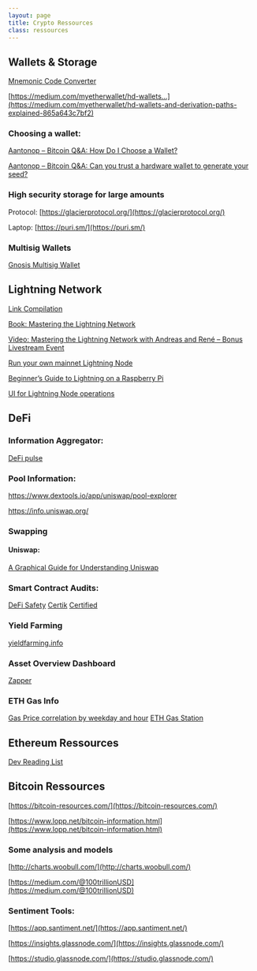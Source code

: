 ```yaml
---
layout: page
title: Crypto Ressources
class: ressources
---
```

## Wallets & Storage

[Mnemonic Code Converter](https://iancoleman.io/bip39/)

[https://medium.com/myetherwallet/hd-wallets...](https://medium.com/myetherwallet/hd-wallets-and-derivation-paths-explained-865a643c7bf2)

### Choosing a wallet:

[Aantonop – Bitcoin Q&A: How Do I Choose a Wallet?](https://www.youtube.com/watch?v=tN6b62sEpsY&amp;ab_channel=aantonop)
<br>

[Aantonop – Bitcoin Q&A: Can you trust a hardware wallet to generate your
seed?](https://www.youtube.com/watch?v=tN6b62sEpsY&amp;ab_channel=aantonop)

### High security storage for large amounts

Protocol: [https://glacierprotocol.org/](https://glacierprotocol.org/)

Laptop: [https://puri.sm/](https://puri.sm/)

### Multisig Wallets

[Gnosis Multisig Wallet](https://gnosis-safe.io/)

## Lightning Network

[Link Compilation](https://ln.guide/)

[Book: Mastering the Lightning Network](https://github.com/lnbook/lnbook)

[Video: Mastering the Lightning Network with Andreas and René – Bonus Livestream
Event](https://www.youtube.com/watch?v=fEPW6RXMGmA&amp;ab_channel=aantonop)

[Run your own mainnet Lightning Node](https://medium.com/@dougvk/run-your-own-mainnet-lightning-node-2d2eab628a8b)

[Beginner’s Guide to ️Lightning️ on a Raspberry Pi](https://stadicus.github.io/RaspiBolt/)

[UI for Lightning Node operations](https://github.com/Ride-The-Lightning/RTL)

## DeFi

### Information Aggregator:

[DeFi pulse](https://defipulse.com/)

### Pool Information:

https://www.dextools.io/app/uniswap/pool-explorer

https://info.uniswap.org/

### Swapping

#### Uniswap:

[A Graphical Guide for Understanding Uniswap](https://docs.ethhub.io/guides/graphical-guide-for-understanding-uniswap/)

### Smart Contract Audits:

[DeFi Safety](https://defisafety.com/)
[Certik](https://certik.org/)
[Certified](https://cer.live/defi)

### Yield Farming

[yieldfarming.info](https://yieldfarming.info/)

### Asset Overview Dashboard

[Zapper](https://zapper.fi/dashboard)

### ETH Gas Info

[Gas Price correlation by weekday and hour](https://medium.com/dextf/ethereum-how-to-save-even-more-on-gas-price-with-a-weekly-plan-c6689ac09fe6)
[ETH Gas Station](https://ethgasstation.info/)

## Ethereum Ressources

[Dev Reading List](https://github.com/yippee-ki-yay/eth-dev-reading-list)

## Bitcoin Ressources

[https://bitcoin-resources.com/](https://bitcoin-resources.com/)

[https://www.lopp.net/bitcoin-information.html](https://www.lopp.net/bitcoin-information.html)

### Some analysis and models

[http://charts.woobull.com/](http://charts.woobull.com/)

[https://medium.com/@100trillionUSD](https://medium.com/@100trillionUSD)

### Sentiment Tools:

[https://app.santiment.net/](https://app.santiment.net/)

[https://insights.glassnode.com/](https://insights.glassnode.com/)

[https://studio.glassnode.com/](https://studio.glassnode.com/)

